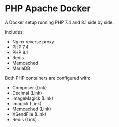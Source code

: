 # PHP Apache Docker
 A Docker setup running PHP 7.4 and 8.1 side by side.

 Includes:

 - Nginx reverse proxy
 - PHP 7.4
 - PHP 8.1
 - Redis
 - Memcached
 - MariaDB

Both PHP containers are configured with:
 - Composer (Link)
 - Decimal (Link)
 - ImageMagick (Link)
 - Imagick (Link)
 - Memcached (Link)
 - XSendFile (Link)
 - Redis (Link)
